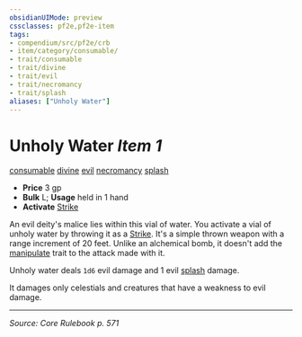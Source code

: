 ```yaml
---
obsidianUIMode: preview
cssclasses: pf2e,pf2e-item
tags:
- compendium/src/pf2e/crb
- item/category/consumable/
- trait/consumable
- trait/divine
- trait/evil
- trait/necromancy
- trait/splash
aliases: ["Unholy Water"]
---
```

# Unholy Water *Item 1*  
[consumable](rules/traits/consumable.md "Consumable Item Trait")  [divine](rules/traits/divine.md "Divine Tradition Trait")  [evil](rules/traits/evil.md "Evil Alignment Trait")  [necromancy](rules/traits/necromancy.md "Necromancy School Trait")  [splash](rules/traits/splash.md "Splash Weapon Trait")  

- **Price** 3 gp
- **Bulk** L; **Usage** held in 1 hand
- **Activate** [Strike](rules/actions/strike.md)

An evil deity's malice lies within this vial of water. You activate a vial of unholy water by throwing it as a [Strike](rules/actions/strike.md). It's a simple thrown weapon with a range increment of 20 feet. Unlike an alchemical bomb, it doesn't add the [manipulate](rules/traits/manipulate.md "Manipulate General Trait") trait to the attack made with it.

Unholy water deals `1d6` evil damage and 1 evil [splash](rules/traits/splash.md "Splash Weapon Trait") damage.

It damages only celestials and creatures that have a weakness to evil damage.


---
*Source: Core Rulebook p. 571*